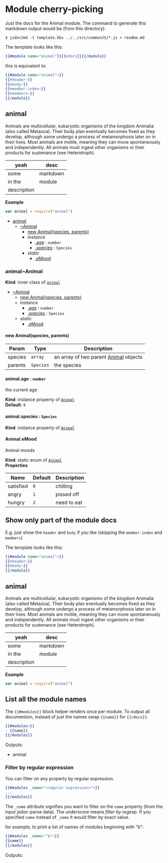 # Module cherry-picking

Just the docs for the Animal module. The command to generate this markdown output would be (from this directory):
```
$ jsdoc2md -t template.hbs ../../src/commonJS/*.js > readme.md
```
The template looks like this:
```handlebars
{{#module name="animal"}}{{>docs}}{{/module}}
```
this is equivalent to:
```handlebars
{{#module name="animal"~}}
{{>header~}}
{{>body~}}
{{>member-index~}}
{{>members~}}
{{/module}}
```

<a name="module_animal"></a>

## animal
Animals are multicellular, eukaryotic organisms of the kingdom Animalia (also called Metazoa). Their body plan eventually becomes fixed as they develop, although some undergo a process of metamorphosis later on in their lives. Most animals are motile, meaning they can move spontaneously and independently. All animals must ingest other organisms or their products for sustenance (see Heterotroph).

| yeah | desc |
| ---- | ---- |
| some | markdown |
| in the | module |
| description | |

**Example**  
```js
var animal = require("animal")
```

* [animal](#module_animal)
    * [~Animal](#module_animal..Animal)
        * [new Animal(species, parents)](#new_module_animal..Animal_new)
        * _instance_
            * [.age](#module_animal..Animal+age) : <code>number</code>
            * [.species](#module_animal..Animal+species) : <code>Species</code>
        * _static_
            * [.eMood](#module_animal..Animal.eMood)

<a name="module_animal..Animal"></a>

### animal~Animal
**Kind**: inner class of [<code>animal</code>](#module_animal)  

* [~Animal](#module_animal..Animal)
    * [new Animal(species, parents)](#new_module_animal..Animal_new)
    * _instance_
        * [.age](#module_animal..Animal+age) : <code>number</code>
        * [.species](#module_animal..Animal+species) : <code>Species</code>
    * _static_
        * [.eMood](#module_animal..Animal.eMood)

<a name="new_module_animal..Animal_new"></a>

#### new Animal(species, parents)

| Param | Type | Description |
| --- | --- | --- |
| species | <code>array</code> | an array of two parent [Animal](Animal) objects |
| parents | <code>Species</code> | the species |

<a name="module_animal..Animal+age"></a>

#### animal.age : <code>number</code>
the current age

**Kind**: instance property of [<code>Animal</code>](#module_animal..Animal)  
**Default**: <code>0</code>  
<a name="module_animal..Animal+species"></a>

#### animal.species : <code>Species</code>
**Kind**: instance property of [<code>Animal</code>](#module_animal..Animal)  
<a name="module_animal..Animal.eMood"></a>

#### Animal.eMood
Animal moods

**Kind**: static enum of [<code>Animal</code>](#module_animal..Animal)  
**Properties**

| Name | Default | Description |
| --- | --- | --- |
| satisfied | <code>0</code> | chilling |
| angry | <code>1</code> | pissed off |
| hungry | <code>2</code> | need to eat |



## Show only part of the module docs
E.g. just show the `header` and `body` if you like (skipping the `member-index` and `members`)

The template looks like this:
```handlebars
{{#module name="animal"~}}
{{>header~}}
{{>body~}}
{{/module}}
```

<a name="module_animal"></a>

## animal
Animals are multicellular, eukaryotic organisms of the kingdom Animalia (also called Metazoa). Their body plan eventually becomes fixed as they develop, although some undergo a process of metamorphosis later on in their lives. Most animals are motile, meaning they can move spontaneously and independently. All animals must ingest other organisms or their products for sustenance (see Heterotroph).

| yeah | desc |
| ---- | ---- |
| some | markdown |
| in the | module |
| description | |

**Example**  
```js
var animal = require("animal")
```

## List all the module names
The `{{#modules}}` block helper renders once per module. To output all documention, instead of just the names swap `{{name}}` for `{{>docs}}`.

```hbs
{{#modules~}}
- {{name}}
{{/modules}}
```

Outputs:

- animal

### Filter by regular expression
You can filter on any property by regular expression.

```hbs
{{#modules _name="<regular expression>"~}}
...
{{/modules}}
```

The `_name` attribute signifies you want to filter on the `name` property (from the input jsdoc-parse data). The underscore means *filter by regexp*. If you specified `name` instead of `_name` it would filter by exact value.

for example, to print a list of names of modules beginning with "b":
```hbs
{{#modules _name="^b"~}}
{{name}}
{{/modules}}
```

Outputs:


